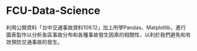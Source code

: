# FCU-Data-Science
利用公開資料「台中交通事故資料109.12」加上所學Pandas、Matplotlib，進行圖表製作以分析各區事故分布和各種事故發生因素的相關性，以利於我們避免和有效預防交通事故的發生。
